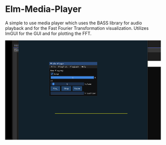 # Elm-Media-Player
A simple to use media player which uses the BASS library for audio playback and for the Fast Fourier Transformation visualization. Utilizes ImGUI for the GUI and for plotting the FFT.


![alt text](https://github.com/RKirlew/Elm-Media-Player/blob/main/elmplayer.gif "Elm Media Player Version 1")

